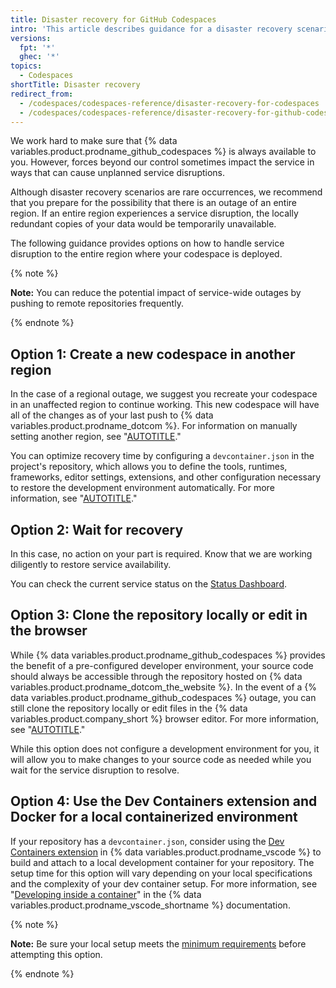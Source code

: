 ```yaml
---
title: Disaster recovery for GitHub Codespaces
intro: 'This article describes guidance for a disaster recovery scenario, when a whole region experiences an outage due to major natural disaster or widespread service interruption.'
versions:
  fpt: '*'
  ghec: '*'
topics:
  - Codespaces
shortTitle: Disaster recovery
redirect_from:
  - /codespaces/codespaces-reference/disaster-recovery-for-codespaces
  - /codespaces/codespaces-reference/disaster-recovery-for-github-codespaces
---
```


We work hard to make sure that {% data variables.product.prodname_github_codespaces %} is always available to you. However, forces beyond our control sometimes impact the service in ways that can cause unplanned service disruptions.

Although disaster recovery scenarios are rare occurrences, we recommend that you prepare for the possibility that there is an outage of an entire region. If an entire region experiences a service disruption, the locally redundant copies of your data would be temporarily unavailable.

The following guidance provides options on how to handle service disruption to the entire region where your codespace is deployed.

{% note %}

**Note:** You can reduce the potential impact of service-wide outages by pushing to remote repositories frequently.

{% endnote %}

## Option 1: Create a new codespace in another region

In the case of a regional outage, we suggest you recreate your codespace in an unaffected region to continue working. This new codespace will have all of the changes as of your last push to {% data variables.product.prodname_dotcom %}. For information on manually setting another region, see "[AUTOTITLE](/codespaces/setting-your-user-preferences/setting-your-default-region-for-github-codespaces)."

You can optimize recovery time by configuring a `devcontainer.json` in the project's repository, which allows you to define the tools, runtimes, frameworks, editor settings, extensions, and other configuration necessary to restore the development environment automatically. For more information, see "[AUTOTITLE](/codespaces/setting-up-your-project-for-codespaces/adding-a-dev-container-configuration/introduction-to-dev-containers)."

## Option 2: Wait for recovery

In this case, no action on your part is required. Know that we are working diligently to restore service availability.

You can check the current service status on the [Status Dashboard](https://www.githubstatus.com/).

## Option 3: Clone the repository locally or edit in the browser

While {% data variables.product.prodname_github_codespaces %} provides the benefit of a pre-configured developer environment, your source code should always be accessible through the repository hosted on {% data variables.product.prodname_dotcom_the_website %}. In the event of a {% data variables.product.prodname_github_codespaces %} outage, you can still clone the repository locally or edit files in the {% data variables.product.company_short %} browser editor. For more information, see "[AUTOTITLE](/repositories/working-with-files/managing-files/editing-files)."

While this option does not configure a development environment for you, it will allow you to make changes to your source code as needed while you wait for the service disruption to resolve.

## Option 4: Use the Dev Containers extension and Docker for a local containerized environment

If your repository has a `devcontainer.json`, consider using the [Dev Containers extension](https://marketplace.visualstudio.com/items?itemName=ms-vscode-remote.remote-containers) in {% data variables.product.prodname_vscode %} to build and attach to a local development container for your repository. The setup time for this option will vary depending on your local specifications and the complexity of your dev container setup. For more information, see "[Developing inside a container](https://code.visualstudio.com/docs/remote/containers#_quick-start-open-a-git-repository-or-github-pr-in-an-isolated-container-volume)" in the {% data variables.product.prodname_vscode_shortname %} documentation.

{% note %}

**Note:** Be sure your local setup meets the [minimum requirements](https://code.visualstudio.com/docs/remote/containers#_system-requirements) before attempting this option.

{% endnote %}
